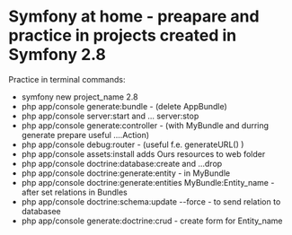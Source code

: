 # Symfony at home - preapare and practice in projects created in Symfony 2.8 #

Practice in terminal commands:
- symfony new project_name 2.8
- php app/console generate:bundle - (delete AppBundle)
- php app/console server:start and ... server:stop
- php app/console generate:controller - (with MyBundle and durring generate prepare useful ....Action)
- php app/console debug:router - (useful f.e. generateURL() )
- php app/console assets:install adds Ours resources to web folder
- php app/console doctrine:database:create and ...drop
- php app/console doctrine:generate:entity - in MyBundle
- php app/console doctrine:generate:entities MyBundle:Entity_name - after set relations in Bundles
- php app/console doctrine:schema:update --force - to send relation to databasee
- php app/console generate:doctrine:crud - create form for Entity_name
